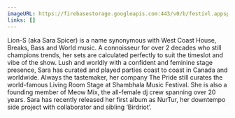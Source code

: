```yaml
---
imageURL: https://firebasestorage.googleapis.com:443/v0/b/festivl.appspot.com/o/userContent%2F480FE5F8-6E03-4158-92A0-B7CD3088EFE1.png?alt=media&token=cfdc1468-d898-40c0-a3da-311288c27ccd
links: []
---
```

Lion-S (aka Sara Spicer) is a name synonymous with West Coast House, Breaks, Bass and World music. A connoisseur for over 2 decades who still champions trends, her sets are calculated perfectly to suit the timeslot and vibe of the show.
Lush and worldly with a confident and feminine stage presence, Sara has curated and played parties coast to coast in Canada and worldwide.
Always the tastemaker, her company The Pride still curates the world-famous Living Room Stage at Shambhala Music Festival. She is also a founding member of Meow Mix, the all-female dj crew spanning
over 20 years.
Sara has recently released her first album as NurTur, her downtempo side project with collaborator and sibling ‘Birdriot’.